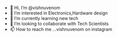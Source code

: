 - 👋 Hi, I’m @vishnuvenom
- 👀 I’m interested in Electronics,Hardware design
- 🌱 I’m currently learning new tech
- 💞️ I’m looking to collaborate with Tech Scientists
- 📫 How to reach me ...vishnuvenom on instagram

<!---
vishnuvenom/vishnuvenom is a ✨ special ✨ repository because its `README.md` (this file) appears on your GitHub profile.
You can click the Preview link to take a look at your changes.
--->
